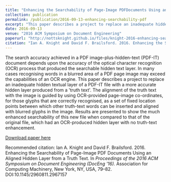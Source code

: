 ```yaml
---
title: "Enhancing the Searchability of Page-Image PDFDocuments Using an Aligned Hidden Layer from a TruthText"
collection: publication
permalink: /publication/2016-09-13-enhancing-searchability-pdf
excerpt: "This paper describes a project to replace an inadequate hidden textual layer of a PDF-IT file with a more accurate hidden layer produced from a 'truth text'. The alignment of the truth text with the image is guided by using OCR-provided page-image co-ordinates, for those glyphs that are correctly recognised, as a set of fixed location points between which other truth-text words can be inserted and aligned with blurred glyphs in the image."
date: 2016-09-13
venue: "2016 ACM Symposium on Document Engineering"
paperurl: "http://nottsknight.github.io/files/knight-2016-enhancing-searchability-pdf.pdf"
citation: "Ian A. Knight and David F. Brailsford. 2016. Enhancing the Searchability of Page-Image PDF Documents Using an Aligned Hidden Layer from a Truth Text. In <i>Proceedings of the 2016 ACM Symposium on Document Engineering (DocEng '16).</i> Association for Computing Machinery, New York, NY, USA, 79–82. DOI:10.1145/2960811.2967157"
---
```


The search accuracy achieved in a PDF image-plus-hidden-text (PDF-IT) document depends upon the accuracy of the optical character recognition (OCR) process that produced the searchable hidden text layer. In many cases recognising words in a blurred area of a PDF page image may exceed the capabilities of an OCR engine. This paper describes a project to replace an inadequate hidden textual layer of a PDF-IT file with a more accurate hidden layer produced from a 'truth text'. The alignment of the truth text with the image is guided by using OCR-provided page-image co-ordinates, for those glyphs that are correctly recognised, as a set of fixed location points between which other truth-text words can be inserted and aligned with blurred glyphs in the image. Results are presented to show the much enhanced searchability of this new file when compared to that of the original file, which had an OCR-produced hidden layer with no truth-text enhancement.

[Download paper here](https://nottsknight.github.io/files/knight-2016-enhancing-searchability-pdf.pdf)

Recommended citation: Ian A. Knight and David F. Brailsford. 2016. Enhancing the Searchability of Page-Image PDF Documents Using an Aligned Hidden Layer from a Truth Text. In <i>Proceedings of the 2016 ACM Symposium on Document Engineering (DocEng '16).</i> Association for Computing Machinery, New York, NY, USA, 79–82. DOI:10.1145/2960811.2967157